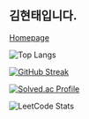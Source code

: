 <div>
  <h2>김현태입니다.</h2>
  
  [Homepage](https://www.hyeontage.shop/)

  ![Top Langs](https://github-readme-stats.vercel.app/api/top-langs/?username=HyeonTee&layout=compact&theme=tokyonight)

  [![GitHub Streak](https://streak-stats.demolab.com/?user=HyeonTee)](https://git.io/streak-stats)

  [![Solved.ac Profile](http://mazassumnida.wtf/api/generate_badge?boj=gusxo1820)](https://solved.ac/gusxo1820)

  ![LeetCode Stats](https://leetcard.jacoblin.cool/603080?theme=nord&font=Noto%20Sans%20Gothic)
</div>
